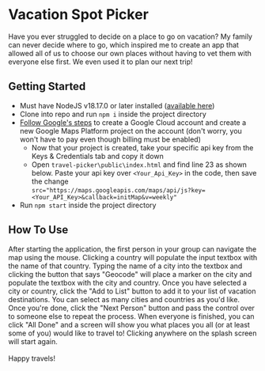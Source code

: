 # Vacation Spot Picker
Have you ever struggled to decide on a place to go on vacation? My family can never decide where to go, which inspired me to create an app that allowed all of us to choose our own places without having to vet them with everyone else first.
We even used it to plan our next trip!

## Getting Started
* Must have NodeJS v18.17.0 or later installed ([available here](https://nodejs.org/en/download/))
* Clone into repo and run `npm i` inside the project directory
* [Follow Google's steps](https://developers.google.com/maps/get-started) to create a Google Cloud account and create a new Google Maps Platform project on the account (don't worry, you won't have to pay even though billing must be enabled)
  * Now that your project is created, take your specific api key from the Keys & Credentials tab and copy it down
  * Open `travel-picker\public\index.html` and find line 23 as shown below. Paste your api key over `<Your_Api_Key>` in the code, then save the change\
  ```src="https://maps.googleapis.com/maps/api/js?key=<Your_API_Key>&callback=initMap&v=weekly"```
* Run `npm start` inside the project directory

## How To Use
After starting the application, the first person in your group can navigate the map using the mouse. Clicking a country will populate the input textbox with the name of that country. Typing the name of a city into the textbox and clicking the button that says
"Geocode" will place a marker on the city and populate the textbox with the city and country. Once you have selected a city or country, click the "Add to List" button to add it to your list of vacation destinations. You can select as many cities
and countries as you'd like. Once you're done, click the "Next Person" button and pass the control over to someone else to repeat the process. When everyone is finished, you can click "All Done" and a screen will show you what places you all
(or at least some of you) would like to travel to! Clicking anywhere on the splash screen will start again.\
\
Happy travels!

